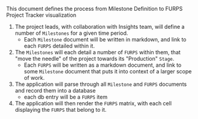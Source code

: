 This document defines the process from Milestone Definition to FURPS Project Tracker visualization

1. The project leads, with collaboration with Insights team, will define a number of `Milestones` for a given time period.
    -  Each `Milestone` document will be written in markdown, and link to each `FURPS` detailed within it. 
2. The `Milestones` will each detail a number of `FURPS` within them, that "move the needle" of the project towards its "Production" `Stage`.
    -   Each `FURPS` will be written as a markdown document, and link to some `Milestone` document that puts it into context of a larger scope of work.
3. The application will parse through all `Milestone` and `FURPS` documents and record them into a database
    - each db entry will be a `FURPS` item
4. The application will then render the `FURPS` matrix, with each cell displaying the `FURPS` that belong to it.